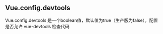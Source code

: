 
## Vue.config.devtools
Vue.config.devtools 是一个boolean值，默认值为true（生产版为false），配置是否允许 vue-devtools 检查代码